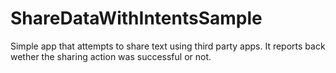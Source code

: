 # ShareDataWithIntentsSample

Simple app that attempts to share text using third party apps. It reports back wether the sharing action was successful or not.

